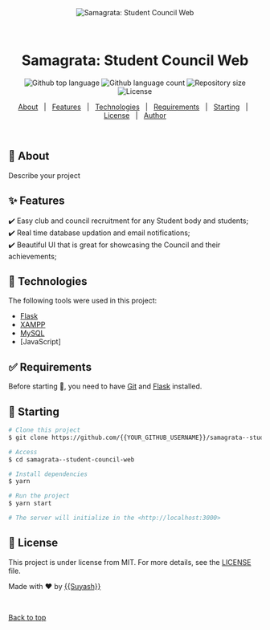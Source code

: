 <div align="center" id="top"> 
  <img src="./.github/app.gif" alt="Samagrata: Student Council Web" />

  &#xa0;

  <!-- <a href="https://samagratastudentcouncilweb.netlify.app">Demo</a> -->
</div>

<h1 align="center">Samagrata: Student Council Web</h1>

<p align="center">
  <img alt="Github top language" src="https://img.shields.io/github/languages/top/{{suyash-chaklan}}/samagrata--student-council-web?color=56BEB8">

  <img alt="Github language count" src="https://img.shields.io/github/languages/count/{{suyash-chaklan}}/samagrata--student-council-web?color=56BEB8">

  <img alt="Repository size" src="https://img.shields.io/github/repo-size/{{suyash-chaklan}}/samagrata--student-council-web?color=56BEB8">

  <img alt="License" src="https://img.shields.io/github/license/{{suyash-chaklan}}/samagrata--student-council-web?color=56BEB8">

  <!-- <img alt="Github issues" src="https://img.shields.io/github/issues/{{YOUR_GITHUB_USERNAME}}/samagrata--student-council-web?color=56BEB8" /> -->

  <!-- <img alt="Github forks" src="https://img.shields.io/github/forks/{{YOUR_GITHUB_USERNAME}}/samagrata--student-council-web?color=56BEB8" /> -->

  <!-- <img alt="Github stars" src="https://img.shields.io/github/stars/{{YOUR_GITHUB_USERNAME}}/samagrata--student-council-web?color=56BEB8" /> -->
</p>

<!-- Status -->

<!-- <h4 align="center"> 
	🚧  Samagrata  Student Council Web 🚀 Under construction...  🚧
</h4> 

<hr> -->

<p align="center">
  <a href="#dart-about">About</a> &#xa0; | &#xa0; 
  <a href="#sparkles-features">Features</a> &#xa0; | &#xa0;
  <a href="#rocket-technologies">Technologies</a> &#xa0; | &#xa0;
  <a href="#white_check_mark-requirements">Requirements</a> &#xa0; | &#xa0;
  <a href="#checkered_flag-starting">Starting</a> &#xa0; | &#xa0;
  <a href="#memo-license">License</a> &#xa0; | &#xa0;
  <a href="https://github.com/{{YOUR_GITHUB_USERNAME}}" target="_blank">Author</a>
</p>

<br>

## :dart: About ##

Describe your project

## :sparkles: Features ##

:heavy_check_mark: Easy club and council recruitment for any Student body and students;\
:heavy_check_mark: Real time database updation and email notifications;\
:heavy_check_mark: Beautiful UI that is great for showcasing the Council and their achievements;

## :rocket: Technologies ##

The following tools were used in this project:

- [Flask]([https://expo.io/](https://flask.palletsprojects.com/en/3.0.x/))
- [XAMPP]([https://nodejs.org/en/](https://sourceforge.net/projects/xampp/))
- [MySQL](https://www.mysql.com/)
- [JavaScript]

## :white_check_mark: Requirements ##

Before starting :checkered_flag:, you need to have [Git](https://git-scm.com) and [Flask]([https://expo.io/](https://flask.palletsprojects.com/en/3.0.x/)) installed.

## :checkered_flag: Starting ##

```bash
# Clone this project
$ git clone https://github.com/{{YOUR_GITHUB_USERNAME}}/samagrata--student-council-web

# Access
$ cd samagrata--student-council-web

# Install dependencies
$ yarn

# Run the project
$ yarn start

# The server will initialize in the <http://localhost:3000>
```

## :memo: License ##

This project is under license from MIT. For more details, see the [LICENSE](LICENSE.md) file.


Made with :heart: by <a href="https://github.com/{{suyash-chaklan}}" target="_blank">{{Suyash}}</a>

&#xa0;

<a href="#top">Back to top</a>
